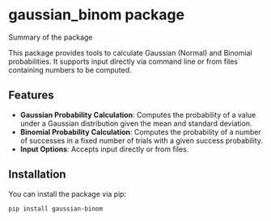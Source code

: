 # gaussian_binom package

Summary of the package

This package provides tools to calculate Gaussian (Normal) and Binomial probabilities. It supports input directly via command line or from files containing numbers to be computed.

## Features

- **Gaussian Probability Calculation**: Computes the probability of a value under a Gaussian distribution given the mean and standard deviation.
- **Binomial Probability Calculation**: Computes the probability of a number of successes in a fixed number of trials with a given success probability.
- **Input Options**: Accepts input directly or from files.

## Installation

You can install the package via pip:

```bash
pip install gaussian-binom
